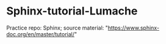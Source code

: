 # Sphinx-tutorial-Lumache
Practice repo: Sphinx; source material: "https://www.sphinx-doc.org/en/master/tutorial/"
